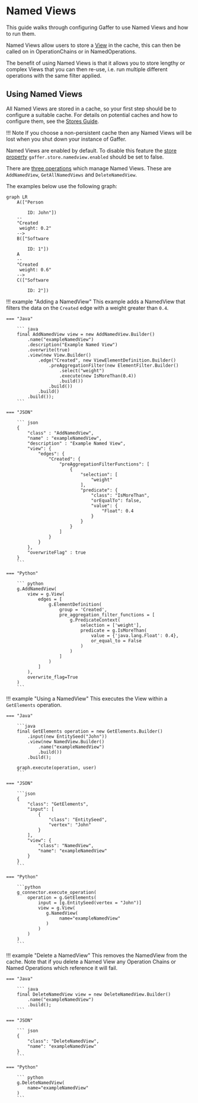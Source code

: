 # Named Views

This guide walks through configuring Gaffer to use Named Views and how to run them.

Named Views allow users to store a [View](../user-guide/query/gaffer-syntax/filtering.md)
in the cache, this can then be called on in OperationChains or in NamedOperations.

The benefit of using Named Views is that it allows you to store lengthy or complex Views
that you can then re-use, i.e. run multiple different operations with the same filter applied.

## Using Named Views

All Named Views are stored in a cache, so your first step should be to configure a suitable cache.
For details on potential caches and how to configure them, see the [Stores Guide](../administration-guide/gaffer-stores/store-guide.md#caches).

!!! Note
    If you choose a non-persistent cache then any Named Views will be lost when you shut down your instance of Gaffer.

Named Views are enabled by default. To disable this feature the [store property](../administration-guide/gaffer-stores/store-guide.md#all-general-store-properties) `gaffer.store.namedview.enabled` should be set to false.

There are [three operations](../reference/operations-guide/named.md#addnamedview) which manage Named Views.
These are `AddNamedView`, `GetAllNamedViews` and `DeleteNamedView`.

The examples below use the following graph:

```mermaid
graph LR
    A(["Person

        ID: John"])
    --
    "Created
     weight: 0.2"
    -->
    B(["Software

        ID: 1"])
    A
    --
    "Created
     weight: 0.6"
    -->
    C(["Software

        ID: 2"])
```

!!! example "Adding a NamedView"
    This example adds a NamedView that filters the data on the `Created` edge with a weight greater than `0.4`.

    === "Java"

        ``` java
        final AddNamedView view = new AddNamedView.Builder()
            .name("exampleNamedView")
            .description("Example Named View")
            .overwrite(true)
            .view(new View.Builder()
                .edge("Created", new ViewElementDefinition.Builder()
                    .preAggregationFilter(new ElementFilter.Builder()
                        .select("weight")
                        .execute(new IsMoreThan(0.4))
                        .build())
                    .build())
                .build()
            .build());
        ```

    === "JSON"

        ``` json
        {
            "class" : "AddNamedView",
            "name" : "exampleNamedView",
            "description" : "Example Named View",
            "view": {
                "edges": {
                    "Created": {
                        "preAggregationFilterFunctions": [
                            {
                                "selection": [
                                    "weight"
                                ],
                                "predicate": {
                                    "class": "IsMoreThan",
                                    "orEqualTo": false,
                                    "value": {
                                        "Float": 0.4
                                    }
                                }
                            }
                        ]
                    }
                }
            },
            "overwriteFlag" : true
        }
        ```

    === "Python"

        ``` python
        g.AddNamedView(
            view = g.View(
                edges = [
                    g.ElementDefinition(
                        group = 'Created',
                        pre_aggregation_filter_functions = [
                            g.PredicateContext(
                                selection = ['weight'],
                                predicate = g.IsMoreThan(
                                    value = {'java.lang.Float': 0.4},
                                    or_equal_to = False
                                )
                            )
                        ]
                    )
                ]
            ),
            overwrite_flag=True
        )
        ```

!!! example "Using a NamedView"
    This executes the View within a `GetElements` operation.

    === "Java"

        ```java
        final GetElements operation = new GetElements.Builder()
            .input(new EntitySeed("John"))
            .view(new NamedView.Builder()
                .name("exampleNamedView")
                .build())
            .build();

        graph.execute(operation, user)
        ```

    === "JSON"

        ```json
        {
            "class": "GetElements",
            "input": [
                {
                    "class": "EntitySeed",
                    "vertex": "John"
                }
            ],
            "view": {
                "class": "NamedView",
                "name": "exampleNamedView"
            }
        }
        ```

    === "Python"

        ```python
        g_connector.execute_operation(
            operation = g.GetElements(
                input = [g.EntitySeed(vertex = "John")]
                view = g.View(
                   g.NamedView(
                        name="exampleNamedView"
                   )
                )
            )
        )
        ```

!!! example "Delete a NamedView"
    This removes the NamedView from the cache. Note that if you delete a Named View
    any Operation Chains or Named Operations which reference it will fail.

    === "Java"

        ``` java
        final DeleteNamedView view = new DeleteNamedView.Builder()
            .name("exampleNamedView")
            .build();
        ```

    === "JSON"

        ``` json
        {
            "class": "DeleteNamedView",
            "name": "exampleNamedView"
        }
        ```

    === "Python"

        ``` python
        g.DeleteNamedView(
            name="exampleNamedView"
        )
        ```
